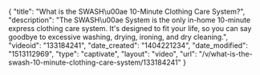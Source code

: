 {
    "title": "What is the SWASH\u00ae 10-Minute Clothing Care System?",
    "description": "The SWASH\u00ae System is the only in-home 10-minute express clothing care system. It's designed to fit your life, so you can say goodbye to excessive washing, drying, ironing, and dry cleaning.",
    "videoid": "133184241",
    "date_created": "1404221234",
    "date_modified": "1513112969",
    "type": "captivate",
    "layout": "video",
    "url": "\/v\/what-is-the-swash-10-minute-clothing-care-system\/133184241"
}